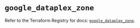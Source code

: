 # `google_dataplex_zone`

Refer to the Terraform Registry for docs: [`google_dataplex_zone`](https://registry.terraform.io/providers/hashicorp/google/5.20.0/docs/resources/dataplex_zone).

